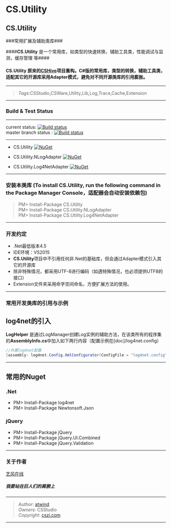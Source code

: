 # CS.Utility



## CS.Utility ##

###常用扩展及辅助类库###

####**CS.Utility** 是一个常用库，如类型的快速转换，辅助工具类，性能调试与监测，缓存管理 等####

#### CS.Utility 原来的[CSHive](https://github.com/CSStudio/CSHive)项目重构。C#版的常用库，类型的转换，辅助工具类，适配其它的开源库采用Adapter模式，避免对不同开源类库的引用膨胀。
----------
>*Tags*:CSStudio,CSWare,Utility,Lib,Log,Trace,Cache,Extension

----------

### Build & Test Status ###
----------
current status: [![Build status](https://ci.appveyor.com/api/projects/status/er60oghxykhgjaqh?svg=true)](https://ci.appveyor.com/project/cswares/cs-utility)  
master branch status : [![Build status](https://ci.appveyor.com/api/projects/status/er60oghxykhgjaqh/branch/master?svg=true)](https://ci.appveyor.com/project/cswares/cs-utility/branch/master)         
---------- -        
- CS.Utility   [![NuGet](https://img.shields.io/nuget/v/CS.Utility.svg)](https://www.nuget.org/packages/CS.Utility/)          
          
- CS.Utility.NLogAdapter  [![NuGet](https://img.shields.io/nuget/v/CS.Utility.NLogAdapter.svg)](https://www.nuget.org/packages/CS.Utility.NLogAdapter/)       
- CS.Utility.Log4NetAdapter  [![NuGet](https://img.shields.io/nuget/v/CS.Utility.Log4NetAdapter.svg)](https://www.nuget.org/packages/CS.Utility.Log4NetAdapter/)     
         


---------------
### 安装本类库 (To install CS.Utility, run the following command in the Package Manager Console，适配器会自动安装依赖包)

> PM> Install-Package CS.Utility   
> PM> Install-Package CS.Utility.NLogAdapter   
> PM> Install-Package CS.Utility.Log4NetAdapter  



--------------

### 开发约定
- .Net最低版本4.5
- IDE环境：VS2015
- **CS.Utility**项目中不引用任何非.Net的基础库，但会通过Adapter模式引入其它的开源库
- 除非特殊情况，都采用UTF-8进行编码（如遇特殊情况，也必须提供UTF8的接口）
- Extension文件夹采用命字空间命名，方便扩展方法的使用。

----------

### 常用开发类库的引用与示例 ###

## log4net的引入 ##
**LogHelper** 是通过LogManager创建Log实例的辅助方法，在该类所有的程序集的**AssemblyInfo.cs**中加入如下两行内容（配置示例在[doc]/log4net.config）

```C#
//外置log4net配置
[assembly: log4net.Config.XmlConfigurator(ConfigFile = "log4net.config")]
```

----------

## 常用的Nuget ##

### .Net ###
- PM> Install-Package log4net
- PM> Install-Package Newtonsoft.Json

### jQuery ###
- PM> Install-Package jQuery
- PM> Install-Package jQuery.UI.Combined
- PM> Install-Package jQuery.Validation


----------


### 关于作者 ###

[艺风在线](http://max.cszi.com)

##### 我要站在巨人们的肩膀上 #####

------------
>*Author*: [atwind](mailto:atwind@cszi.com)   
>*Owners*: CSStudio    
>*Copyright*: [cszi.com](http://www.cszi.com)     
   
----------
